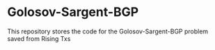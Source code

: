 Golosov-Sargent-BGP
===================

This repository stores the code for the Golosov-Sargent-BGP problem
saved from Rising Txs
